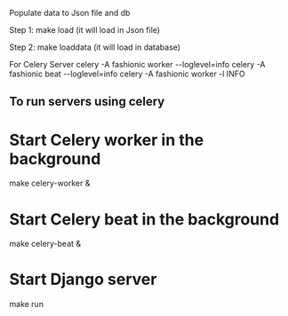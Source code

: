 Populate data to Json file and db

Step 1:
make load (it will load in Json file)

Step 2:
make loaddata (it will load in database)


For Celery Server
celery -A fashionic worker --loglevel=info
celery -A fashionic beat --loglevel=info
celery -A fashionic worker -l INFO

To run servers using celery
---------------------------
# Start Celery worker in the background
make celery-worker &

# Start Celery beat in the background
make celery-beat &

# Start Django server
make run
